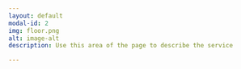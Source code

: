 ```yaml
---
layout: default
modal-id: 2
img: floor.png
alt: image-alt
description: Use this area of the page to describe the service

---
```


